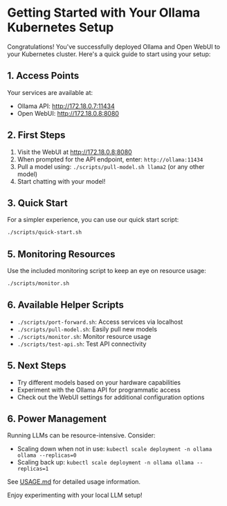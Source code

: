# Getting Started with Your Ollama Kubernetes Setup

Congratulations! You've successfully deployed Ollama and Open WebUI to your Kubernetes cluster. Here's a quick guide to start using your setup:

## 1. Access Points

Your services are available at:
- Ollama API: http://172.18.0.7:11434
- Open WebUI: http://172.18.0.8:8080

## 2. First Steps

1. Visit the WebUI at http://172.18.0.8:8080
2. When prompted for the API endpoint, enter: `http://ollama:11434`
3. Pull a model using: `./scripts/pull-model.sh llama2` (or any other model)
4. Start chatting with your model!

## 3. Quick Start

For a simpler experience, you can use our quick start script:
```bash
./scripts/quick-start.sh
```

## 5. Monitoring Resources

Use the included monitoring script to keep an eye on resource usage:
```bash
./scripts/monitor.sh
```

## 6. Available Helper Scripts

- `./scripts/port-forward.sh`: Access services via localhost
- `./scripts/pull-model.sh`: Easily pull new models
- `./scripts/monitor.sh`: Monitor resource usage
- `./scripts/test-api.sh`: Test API connectivity

## 5. Next Steps

- Try different models based on your hardware capabilities
- Experiment with the Ollama API for programmatic access
- Check out the WebUI settings for additional configuration options

## 6. Power Management

Running LLMs can be resource-intensive. Consider:
- Scaling down when not in use: `kubectl scale deployment -n ollama ollama --replicas=0`
- Scaling back up: `kubectl scale deployment -n ollama ollama --replicas=1`

See [USAGE.md](USAGE.md) for detailed usage information.

Enjoy experimenting with your local LLM setup!
